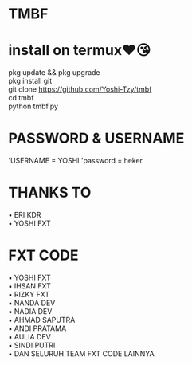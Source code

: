 # TMBF      
# install on termux❤😘    

pkg update && pkg upgrade               
pkg install git                    
git clone https://github.com/Yoshi-Tzy/tmbf             
cd tmbf              
python tmbf.py     
# PASSWORD & USERNAME
'USERNAME = YOSHI
'password = heker

# THANKS TO 
• ERI KDR           
• YOSHI FXT         

# FXT CODE
▪ YOSHI FXT        
▪ IHSAN FXT      
▪ RIZKY FXT      
▪ NANDA DEV      
▪ NADIA DEV       
▪ AHMAD SAPUTRA      
▪ ANDI PRATAMA        
▪ AULIA DEV      
▪ SINDI PUTRI       
▪ DAN SELURUH TEAM FXT CODE LAINNYA
